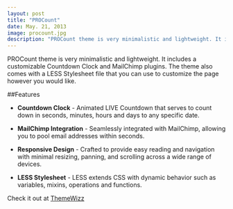 ```yaml
---
layout: post
title: "PROCount"
date: May. 21, 2013
image: procount.jpg
description: "PROCount theme is very minimalistic and lightweight. It includes a customizable Countdown Clock and MailChimp plugins."
---
```


PROCount theme is very minimalistic and lightweight. It includes a customizable Countdown Clock and MailChimp plugins. The theme also comes with a LESS Stylesheet file that you can use to customize the page however you would like.

##Features

* **Countdown Clock** - Animated LIVE Countdown that serves to count down in seconds, minutes, hours and days to any specific date.

* **MailChimp Integration** - Seamlessly integrated with MailChimp, allowing you to pool email addresses within seconds.

* **Responsive Design** - Crafted to provide easy reading and navigation with minimal resizing, panning, and scrolling across a wide range of devices.

* **LESS Stylesheet** - LESS extends CSS with dynamic behavior such as variables, mixins, operations and functions.

Check it out at [ThemeWizz](http://themewizz.com/themes/procount/)